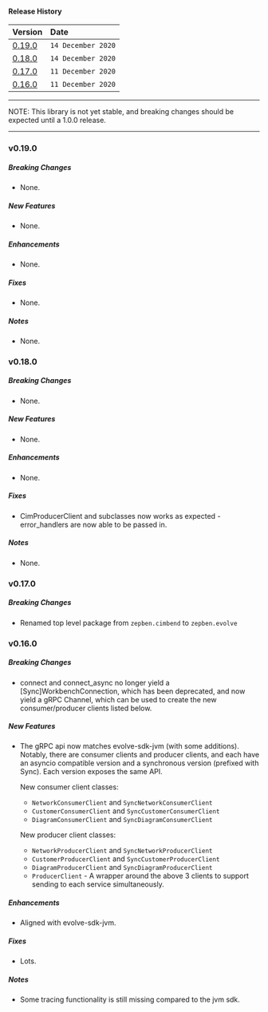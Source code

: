 #### Release History

|Version | Date |
|--- | :--- |
|[0.19.0](#v0190)| `14 December 2020` |
|[0.18.0](#v0180)| `14 December 2020` |
|[0.17.0](#v0170)| `11 December 2020` |
|[0.16.0](#v0160)| `11 December 2020` |

---

NOTE: This library is not yet stable, and breaking changes should be expected until a 1.0.0 release.

---


### v0.19.0

##### Breaking Changes
* None.

##### New Features
* None.

##### Enhancements
* None.

##### Fixes
* None.

##### Notes
* None.


### v0.18.0

##### Breaking Changes
* None.

##### New Features
* None.

##### Enhancements
* None.

##### Fixes
* CimProducerClient and subclasses now works as expected - error_handlers are now able to be passed in.

##### Notes
* None.


### v0.17.0

##### Breaking Changes

* Renamed top level package from `zepben.cimbend` to `zepben.evolve`

### v0.16.0

##### Breaking Changes

* connect and connect_async no longer yield a [Sync]WorkbenchConnection, which has been deprecated,
  and now yield a gRPC Channel, which can be used to create the new consumer/producer clients listed below.

##### New Features

* The gRPC api now matches evolve-sdk-jvm (with some additions). Notably, there are
  consumer clients and producer clients, and each have an asyncio compatible version
  and a synchronous version (prefixed with Sync). Each version exposes the same API.

  New consumer client classes:
  - `NetworkConsumerClient` and `SyncNetworkConsumerClient`
  - `CustomerConsumerClient` and `SyncCustomerConsumerClient`
  - `DiagramConsumerClient` and `SyncDiagramConsumerClient`

  New producer client classes:
  - `NetworkProducerClient` and `SyncNetworkProducerClient`
  - `CustomerProducerClient` and `SyncCustomerProducerClient`
  - `DiagramProducerClient` and `SyncDiagramProducerClient`
  - `ProducerClient` - A wrapper around the above 3 clients to support sending to each service simultaneously.

##### Enhancements

* Aligned with evolve-sdk-jvm.

##### Fixes

* Lots.

##### Notes

* Some tracing functionality is still missing compared to the jvm sdk.

